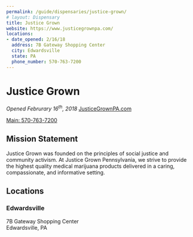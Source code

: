 ```yaml
---
permalink: /guide/dispensaries/justice-grown/
# layout: Dispensary
title: Justice Grown
website: https://www.justicegrownpa.com/
locations:
- date_opened: 2/16/18
  address: 7B Gateway Shopping Center
  city: Edwardsville
  state: PA
  phone_number: 570-763-7200
---
```



# Justice Grown
*Opened Februrary 16<sup>th</sup>, 2018*
[JusticeGrownPA.com <i class="fas fa-globe float-right"></i>](https://www.justicegrownpa.com/)

[Main: 570-763-7200 <i class="fas fa-phone float-right"></i>](tel:570-763-7200)

## Mission Statement
Justice Grown was founded on the principles of social justice and community activism.  At Justice Grown Pennsylvania, we strive to provide the highest quality medical marijuana products delivered in a caring, compassionate, and informative setting.



## Locations <i class="fas fa-map-marked-alt float-right"></i>
### Edwardsville
7B Gateway Shopping Center<br>
Edwardsville, PA


